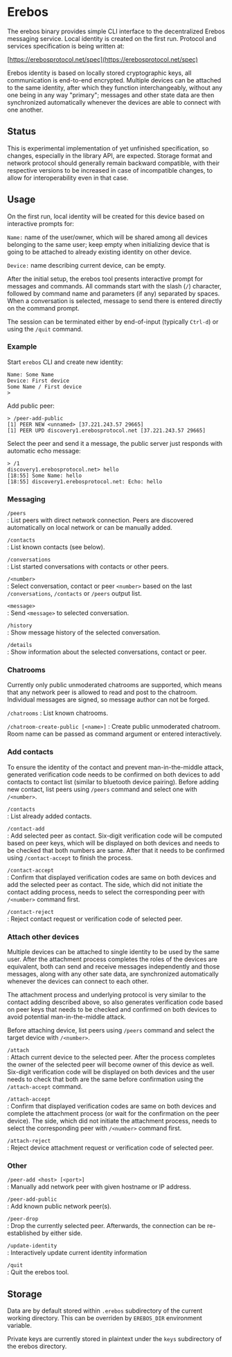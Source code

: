 Erebos
======

The erebos binary provides simple CLI interface to the decentralized Erebos
messaging service. Local identity is created on the first run. Protocol and
services specification is being written at:

[https://erebosprotocol.net/spec](https://erebosprotocol.net/spec)

Erebos identity is based on locally stored cryptographic keys, all
communication is end-to-end encrypted. Multiple devices can be attached to the
same identity, after which they function interchangeably, without any one being
in any way "primary"; messages and other state data are then synchronized
automatically whenever the devices are able to connect with one another.

Status
------

This is experimental implementation of yet unfinished specification, so
changes, especially in the library API, are expected. Storage format and
network protocol should generally remain backward compatible, with their
respective versions to be increased in case of incompatible changes, to allow
for interoperability even in that case.

Usage
-----

On the first run, local identity will be created for this device based on
interactive prompts for:

`Name:` name of the user/owner, which will be shared among all devices
belonging to the same user; keep empty when initializing device that is going
to be attached to already existing identity on other device.

`Device:` name describing current device, can be empty.

After the initial setup, the erebos tool presents interactive prompt for
messages and commands. All commands start with the slash (`/`) character,
followed by command name and parameters (if any) separated by spaces. When
a conversation is selected, message to send there is entered directly on
the command prompt.

The session can be terminated either by end-of-input (typically `Ctrl-d`) or
using the `/quit` command.

### Example

Start `erebos` CLI and create new identity:
```
Name: Some Name
Device: First device
Some Name / First device
> 
```

Add public peer:
```
> /peer-add-public
[1] PEER NEW <unnamed> [37.221.243.57 29665]
[1] PEER UPD discovery1.erebosprotocol.net [37.221.243.57 29665]
```

Select the peer and send it a message, the public server just responds with automatic echo message:
```
> /1
discovery1.erebosprotocol.net> hello
[18:55] Some Name: hello
[18:55] discovery1.erebosprotocol.net: Echo: hello
```

### Messaging

`/peers`  
: List peers with direct network connection. Peers are discovered automatically
  on local network or can be manually added.

`/contacts`  
: List known contacts (see below).

`/conversations`  
: List started conversations with contacts or other peers.

`/<number>`  
: Select conversation, contact or peer `<number>` based on the last
  `/conversations`, `/contacts` or `/peers` output list.

`<message>`  
: Send `<message>` to selected conversation.

`/history`  
: Show message history of the selected conversation.

`/details`  
: Show information about the selected conversations, contact or peer.

### Chatrooms

Currently only public unmoderated chatrooms are supported, which means that any
network peer is allowed to read and post to the chatroom. Individual messages
are signed, so message author can not be forged.

`/chatrooms`
: List known chatrooms.

`/chatroom-create-public [<name>]`
: Create public unmoderated chatroom. Room name can be passed as command
  argument or entered interactively.

### Add contacts

To ensure the identity of the contact and prevent man-in-the-middle attack,
generated verification code needs to be confirmed on both devices to add
contacts to contact list (similar to bluetooth device pairing). Before adding
new contact, list peers using `/peers` command and select one with `/<number>`.

`/contacts`  
: List already added contacts.

`/contact-add`  
: Add selected peer as contact. Six-digit verification code will be computed
  based on peer keys, which will be displayed on both devices and needs to be
  checked that both numbers are same. After that it needs to be confirmed using
  `/contact-accept` to finish the process.

`/contact-accept`  
: Confirm that displayed verification codes are same on both devices and add
  the selected peer as contact. The side, which did not initiate the contact
  adding process, needs to select the corresponding peer with `/<number>`
  command first.

`/contact-reject`  
: Reject contact request or verification code of selected peer.

### Attach other devices

Multiple devices can be attached to single identity to be used by the same
user. After the attachment process completes the roles of the devices are
equivalent, both can send and receive messages independently and those
messages, along with any other sate data, are synchronized automatically
whenever the devices can connect to each other.

The attachment process and underlying protocol is very similar to the contact
adding described above, so also generates verification code based on peer keys
that needs to be checked and confirmed on both devices to avoid potential
man-in-the-middle attack.

Before attaching device, list peers using `/peers` command and select the
target device with `/<number>`.

`/attach`  
: Attach current device to the selected peer. After the process completes the
  owner of the selected peer will become owner of this device as well.
  Six-digit verification code will be displayed on both devices and the user
  needs to check that both are the same before confirmation using the
  `/attach-accept` command.

`/attach-accept`  
: Confirm that displayed verification codes are same on both devices and
  complete the attachment process (or wait for the confirmation on the peer
  device). The side, which did not initiate the attachment process, needs to
  select the corresponding peer with `/<number>` command first.

`/attach-reject`  
: Reject device attachment request or verification code of selected peer.

### Other

`/peer-add <host> [<port>]`  
: Manually add network peer with given hostname or IP address.

`/peer-add-public`  
: Add known public network peer(s).

`/peer-drop`  
: Drop the currently selected peer. Afterwards, the connection can be
  re-established by either side.

`/update-identity`  
: Interactively update current identity information

`/quit`  
: Quit the erebos tool.


Storage
-------

Data are by default stored within `.erebos` subdirectory of the current working
directory. This can be overriden by `EREBOS_DIR` environment variable.

Private keys are currently stored in plaintext under the `keys` subdirectory of
the erebos directory.
